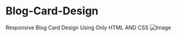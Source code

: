 # Blog-Card-Design
Responsive Blog Card Design Using Only HTML AND CSS
![Image](https://github.com/user-attachments/assets/7e704e56-d133-4b9a-bd08-2dec6ee5dc48)
